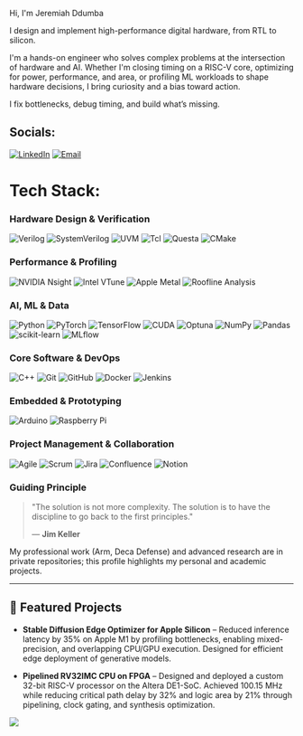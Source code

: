 Hi, I'm Jeremiah Ddumba  

I design and implement high-performance digital hardware, from RTL to silicon.

I'm a hands-on engineer who solves complex problems at the intersection of hardware and AI. Whether I'm closing timing on a RISC-V core, optimizing for power, performance, and area, or profiling ML workloads to shape hardware decisions, I bring curiosity and a bias toward action.
 
I fix bottlenecks, debug timing, and build what’s missing.  
 

## Socials:
[![LinkedIn](https://img.shields.io/badge/LinkedIn-%230077B5.svg?style=for-the-badge&logo=linkedin&logoColor=white)](https://www.linkedin.com/in/jeremiah-ddumba/) [![Email](https://img.shields.io/badge/Email-D14836?style=for-the-badge&logo=gmail&logoColor=white)](mailto:jsd5521@psu.edu)

# Tech Stack:

### Hardware Design & Verification
![Verilog](https://img.shields.io/badge/Verilog-136D42?style=for-the-badge&logoColor=white) ![SystemVerilog](https://img.shields.io/badge/SystemVerilog-1E407C?style=for-the-badge&logoColor=white) ![UVM](https://img.shields.io/badge/UVM-8A2BE2?style=for-the-badge&logoColor=white) ![Tcl](https://img.shields.io/badge/Tcl-00529B?style=for-the-badge&logoColor=white) ![Questa](https://img.shields.io/badge/Questa-00599C?style=for-the-badge&logoColor=white) ![CMake](https://img.shields.io/badge/CMake-%23008FBA.svg?style=for-the-badge&logo=cmake&logoColor=white)

### Performance & Profiling
![NVIDIA Nsight](https://img.shields.io/badge/NVIDIA_Nsight-76B900?style=for-the-badge&logo=nvidia&logoColor=white) ![Intel VTune](https://img.shields.io/badge/Intel_VTune-0071C5?style=for-the-badge&logo=intel&logoColor=white) ![Apple Metal](https://img.shields.io/badge/Apple%20Metal-000000?style=for-the-badge&logoColor=white) ![Roofline Analysis](https://img.shields.io/badge/Roofline%20Analysis-555555?style=for-the-badge&logoColor=white)

### AI, ML & Data
![Python](https://img.shields.io/badge/python-3670A0?style=for-the-badge&logo=python&logoColor=ffdd54) ![PyTorch](https://img.shields.io/badge/PyTorch-%23EE4C2C.svg?style=for-the-badge&logo=PyTorch&logoColor=white) ![TensorFlow](https://img.shields.io/badge/TensorFlow-%23FF6F00.svg?style=for-the-badge&logo=TensorFlow&logoColor=white) ![CUDA](https://img.shields.io/badge/cuda-000000.svg?style=for-the-badge&logo=nVIDIA&logoColor=green) ![Optuna](https://img.shields.io/badge/Optuna-1A2B63?style=for-the-badge&logoColor=white) ![NumPy](https://img.shields.io/badge/numpy-%23013243.svg?style=for-the-badge&logo=numpy&logoColor=white) ![Pandas](https://img.shields.io/badge/pandas-%23150458.svg?style=for-the-badge&logo=pandas&logoColor=white) ![scikit-learn](https://img.shields.io/badge/scikit--learn-%23F7931E.svg?style=for-the-badge&logo=scikit-learn&logoColor=white) ![MLflow](https://img.shields.io/badge/mlflow-%23d9ead3.svg?style=for-the-badge&logo=mlflow&logoColor=blue)

### Core Software & DevOps
![C++](https://img.shields.io/badge/c++-%2300599C.svg?style=for-the-badge&logo=c%2B%2B&logoColor=white) ![Git](https://img.shields.io/badge/git-%23F05033.svg?style=for-the-badge&logo=git&logoColor=white) ![GitHub](https://img.shields.io/badge/github-%23121011.svg?style=for-the-badge&logo=github&logoColor=white) ![Docker](https://img.shields.io/badge/docker-%230db7ed.svg?style=for-the-badge&logo=docker&logoColor=white) ![Jenkins](https://img.shields.io/badge/jenkins-%232C5263.svg?style=for-the-badge&logo=jenkins&logoColor=white)

### Embedded & Prototyping
![Arduino](https://img.shields.io/badge/-Arduino-00979D?style=for-the-badge&logo=Arduino&logoColor=white) ![Raspberry Pi](https://img.shields.io/badge/-Raspberry_Pi-C51A4A?style=for-the-badge&logo=Raspberry-Pi)

### Project Management & Collaboration
![Agile](https://img.shields.io/badge/Agile-42526E?style=for-the-badge&logoColor=white) ![Scrum](https://img.shields.io/badge/Scrum-00AEEF?style=for-the-badge&logoColor=white) ![Jira](https://img.shields.io/badge/jira-%230A0FFF.svg?style=for-the-badge&logo=jira&logoColor=white) ![Confluence](https://img.shields.io/badge/Confluence-172B4D?style=for-the-badge&logo=confluence&logoColor=white) ![Notion](https://img.shields.io/badge/Notion-%23000000.svg?style=for-the-badge&logo=notion&logoColor=white)
###  Guiding Principle

> "The solution is not more complexity. The solution is to have the discipline to go back to the first principles."
>
> — **Jim Keller**

My professional work (Arm, Deca Defense) and advanced research are in private repositories; this profile highlights my personal and academic projects.

---

<!-- 📌 Highlights -->
## 📌 Featured Projects
- **Stable Diffusion Edge Optimizer for Apple Silicon** – Reduced inference latency by 35% on Apple M1 by profiling bottlenecks, enabling mixed-precision, and overlapping CPU/GPU execution. Designed for efficient edge deployment of generative models.

- **Pipelined RV32IMC CPU on FPGA** – Designed and deployed a custom 32-bit RISC-V processor on the Altera DE1-SoC. Achieved 100.15 MHz while reducing critical path delay by 32% and logic area by 21% through pipelining, clock gating, and synthesis optimization.

[![](https://visitcount.itsvg.in/api?id=jeremiah781&icon=0&color=0)](https://visitcount.itsvg.in)
